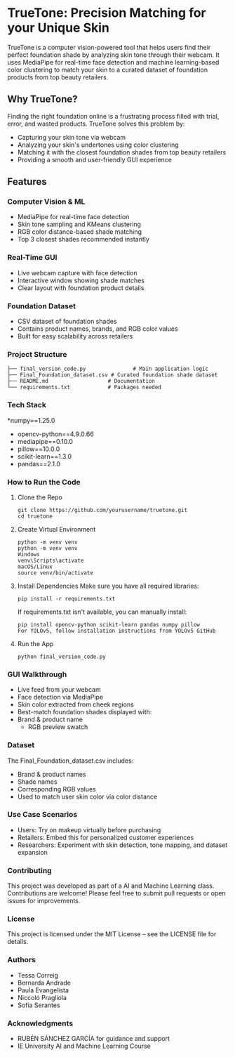 # TrueTone: Precision Matching for your Unique Skin
TrueTone is a computer vision-powered tool that helps users find their perfect foundation shade by analyzing skin tone through their webcam. It uses MediaPipe for real-time face detection and machine learning-based color clustering to match your skin to a curated dataset of foundation products from top beauty retailers.

## Why TrueTone?
Finding the right foundation online is a frustrating process filled with trial, error, and wasted products. 
TrueTone solves this problem by:
* Capturing your skin tone via webcam
* Analyzing your skin's undertones using color clustering
* Matching it with the closest foundation shades from top beauty retailers
* Providing a smooth and user-friendly GUI experience

## Features
### Computer Vision & ML
* MediaPipe for real-time face detection
* Skin tone sampling and KMeans clustering
* RGB color distance-based shade matching
* Top 3 closest shades recommended instantly
  
### Real-Time GUI
* Live webcam capture with face detection
* Interactive window showing shade matches
* Clear layout with foundation product details

### Foundation Dataset
* CSV dataset of foundation shades
* Contains product names, brands, and RGB color values
* Built for easy scalability across retailers
###  Project Structure
```
├── final_version_code.py               # Main application logic
├── Final_Foundation_dataset.csv # Curated foundation shade dataset
├── README.md                   # Documentation
└── requirements.txt            # Packages needed
```
### Tech Stack
*numpy==1.25.0
* opencv-python==4.9.0.66
* mediapipe==0.10.0
* pillow==10.0.0
* scikit-learn==1.3.0
* pandas==2.1.0
  
### How to Run the Code
1. Clone the Repo
   ```
   git clone https://github.com/yourusername/truetone.git
   cd truetone
   ```
3. Create Virtual Environment
   ```
   python -m venv venv
   python -m venv venv
   Windows
   venv\Scripts\activate
   macOS/Linux
   source venv/bin/activate
   ```
5. Install Dependencies
   Make sure you have all required libraries:
   ```
   pip install -r requirements.txt
   ```
   If requirements.txt isn't available, you can manually install:
   ```
   pip install opencv-python scikit-learn pandas numpy pillow
   For YOLOv5, follow installation instructions from YOLOv5 GitHub
   ```
7. Run the App
   ```
   python final_version_code.py
   ```

### GUI Walkthrough
* Live feed from your webcam
* Face detection via MediaPipe
* Skin color extracted from cheek regions
* Best-match foundation shades displayed with:
* Brand & product name
  * RGB preview swatch
    
### Dataset
The Final_Foundation_dataset.csv includes:
* Brand & product names
* Shade names
* Corresponding RGB values
* Used to match user skin color via color distance

### Use Case Scenarios
* Users: Try on makeup virtually before purchasing
* Retailers: Embed this for personalized customer experiences
* Researchers: Experiment with skin detection, tone mapping, and dataset expansion

### Contributing
This project was developed as part of a AI and Machine Learning class. Contributions are welcome! Please feel free to submit pull requests or open issues for improvements.

### License
This project is licensed under the MIT License – see the LICENSE file for details.

### Authors
* Tessa Correig
* Bernarda Andrade
* Paula Evangelista
* Niccoló Pragliola
* Sofía Serantes

### Acknowledgments
* RUBÉN SÁNCHEZ GARCÍA for guidance and support
* IE University AI and Machine Learning Course

